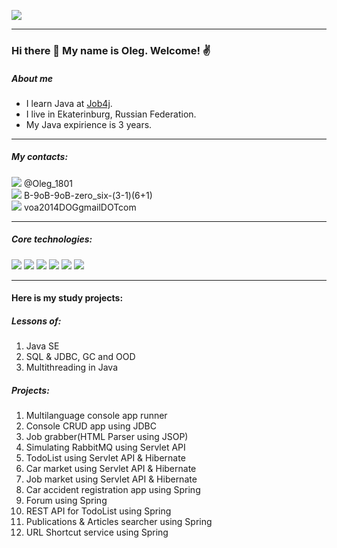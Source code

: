 ![](https://komarev.com/ghpvc/?username=Vetoshkin-Oleg)

---
### Hi there 👋 My name is Oleg. Welcome! :v:  

##### About me
- I learn Java at [Job4j](https://job4j.ru/).
- I live in Ekaterinburg, Russian Federation.
- My Java expirience is 3 years.
---
##### My contacts:
![](https://img.shields.io/badge/Telegram-blue) @Oleg_1801  
![](https://img.shields.io/badge/WhatsApp-green) B-9oB-9oB-zero_six-(3-1)(6+1)  
![](https://img.shields.io/badge/Email-purple) voa2014DOGgmailDOTcom

---
##### Core technologies:
![](https://img.shields.io/badge/Java-%3E%3D8-orange)
![](https://img.shields.io/badge/Spring-%3E%3D5.0-green)
![](https://img.shields.io/badge/Hibernate-%3E%3D5.0-silver)
![](https://img.shields.io/badge/Maven-3-red)
![](https://img.shields.io/badge/PostgreSQL-%3E%3D9-blue)
![](https://img.shields.io/badge/Travis-CI-green)

---

#### Here is my study projects:
##### Lessons of:
1. Java SE  
2. SQL & JDBC, GC and OOD  
3. Multithreading in Java  

##### Projects:
1. Multilanguage console app runner  
2. Console CRUD app using JDBC  
3. Job grabber(HTML Parser using JSOP)  
4. Simulating RabbitMQ using Servlet API  
5. TodoList using Servlet API & Hibernate  
6. Car market using Servlet API & Hibernate  
7. Job market using Servlet API & Hibernate  
8. Car accident registration app using Spring  
9. Forum using Spring  
10. REST API for TodoList using Spring  
11. Publications & Articles searcher using Spring  
12. URL Shortcut service using Spring
